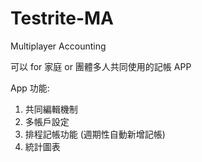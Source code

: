 # Testrite-MA
Multiplayer Accounting

可以 for 家庭 or 團體多人共同使用的記帳 APP

App 功能:
  1. 共同編輯機制
  2. 多帳戶設定
  3. 排程記帳功能 (週期性自動新增記帳)
  4. 統計圖表
